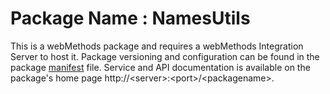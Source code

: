 # Package Name : NamesUtils
This is a webMethods package and requires a webMethods Integration Server to host it. Package versioning and configuration can be found in the package [manifest](./NamesUtils/manifest.v3) file. Service and API documentation is available on the package's home page http://&lt;server&gt;:&lt;port&gt;/&lt;packagename>.